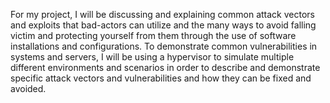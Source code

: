 For my project, I will be discussing and explaining common attack vectors and exploits that bad-actors can utilize and the 
many ways to avoid falling victim and protecting yourself from them through the use of software installations and configurations.
To demonstrate common vulnerabilities in systems and servers, I will be using a hypervisor to simulate multiple different
 environments and scenarios in order to describe and demonstrate specific attack vectors and vulnerabilities and how they can be fixed and avoided. 

